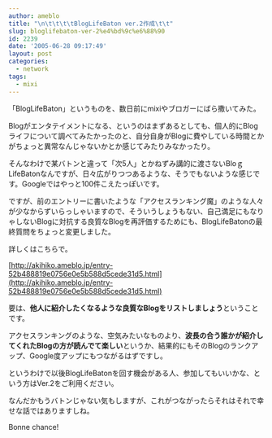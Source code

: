```yaml
---
author: ameblo
title: "\n\t\t\t\tBlogLifeBaton ver.2作成\t\t"
slug: bloglifebaton-ver-2%e4%bd%9c%e6%88%90
id: 2239
date: '2005-06-28 09:17:49'
layout: post
categories:
  - network
tags:
  - mixi
---
```


「BlogLifeBaton」というものを、数日前にmixiやブロガーにばら撒いてみた。

Blogがエンタテイメントになる、というのはまずあるとしても、個人的にBlogライフについて調べてみたかったのと、自分自身がBlogに費やしている時間とかがちょっと異常なんじゃないかとか感じてみたりみなかったり。

そんなわけで某バトンと違って「次5人」とかねずみ講的に渡さないBloｇLifeBatonなんですが、日々広がりつつあるような、そうでもないような感じです。Googleではやっと100件こえたっぽいです。

ですが、前のエントリーに書いたような「アクセスランキング魔」のような人々が少なからずいらっしゃいますので、そういうしょうもない、自己満足にもなりゃしないBlogに対抗する良質なBlogを再評価するためにも、BlogLifeBatonの最終質問をちょっと変更しました。

詳しくはこちらで。

[http://akihiko.ameblo.jp/entry-52b488819e0756e0e5b588d5cede31d5.html](http://akihiko.ameblo.jp/entry-52b488819e0756e0e5b588d5cede31d5.html)

要は、**他人に紹介したくなるような良質なBlogをリストしましょう**ということです。

アクセスランキングのような、空気みたいなものより、**波長の合う誰かが紹介してくれたBlogの方が読んでて楽しい**というか、結果的にもそのBlogのランクアップ、Google度アップにもつながるはずですし。

というわけで以後BlogLifeBatonを回す機会がある人、参加してもいいかな、という方はVer.2をご利用ください。

なんだかもうバトンじゃない気もしますが、これがつながったらそれはそれで幸せな話ではありますしね。

Bonne chance!